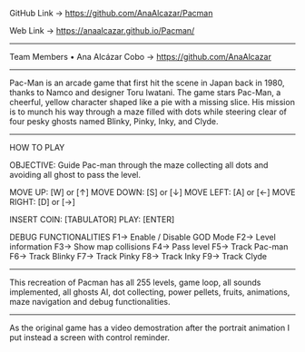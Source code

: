 GitHub Link → https://github.com/AnaAlcazar/Pacman

Web Link → https://anaalcazar.github.io/Pacman/
______________________________________________________________________________________________________________________________

Team Members
• Ana Alcázar Cobo → https://github.com/AnaAlcazar
______________________________________________________________________________________________________________________________

Pac-Man is an arcade game that first hit the scene in Japan back in 1980, thanks to Namco and designer Toru Iwatani.
The game stars Pac-Man, a cheerful, yellow character shaped like a pie with a missing slice. His mission is to munch
his way through a maze filled with dots while steering clear of four pesky ghosts named Blinky, Pinky, Inky, and Clyde.
______________________________________________________________________________________________________________________________

HOW TO PLAY

OBJECTIVE: Guide Pac-man through the maze collecting all dots and avoiding all ghost to pass the level.
	
MOVE UP:	[W] or [↑]		MOVE DOWN:	[S] or [↓]
MOVE LEFT:	[A] or [←]		MOVE RIGHT:	[D] or [→]

INSERT COIN:	[TABULATOR]		PLAY:		[ENTER]

DEBUG FUNCTIONALITIES
F1→ Enable / Disable GOD Mode
F2→ Level information
F3→ Show map collisions
F4→ Pass level
F5→ Track Pac-man
F6→ Track Blinky
F7→ Track Pinky
F8→ Track Inky
F9→ Track Clyde
______________________________________________________________________________________________________________________________

This recreation of Pacman has all 255 levels, game loop, all sounds implemented, all ghosts AI, dot collecting, power pellets, fruits,
animations, maze navigation and debug functionalities.
______________________________________________________________________________________________________________________________

As the original game has a video demostration after the portrait animation I put instead a screen with control reminder.
